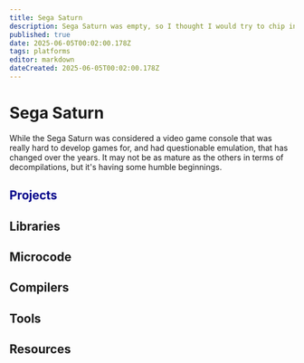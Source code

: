 ```yaml
---
title: Sega Saturn
description: Sega Saturn was empty, so I thought I would try to chip in.
published: true
date: 2025-06-05T00:02:00.178Z
tags: platforms
editor: markdown
dateCreated: 2025-06-05T00:02:00.178Z
---
```


# Sega Saturn
While the Sega Saturn was considered a video game console that was really hard to develop games for, and had questionable emulation, that has changed over the years. It may not be as mature as the others in terms of decompilations, but it's having some humble beginnings.

<h2><a href="/projects/saturn"style="text-decoration: none; color: darkblue;">Projects</a></h2>

## Libraries

## Microcode

## Compilers

## Tools

## Resources